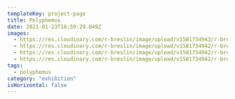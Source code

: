 ```yaml
---
templateKey: project-page
title: Polyphemus
date: 2021-01-23T16:59:29.849Z
images:
  - https://res.cloudinary.com/r-breslin/image/upload/v1581734943/r-breslin-cloudinary/WORK/EXHIBITION/polyphemus/EXHIBITION_polyphemus_polyphemus-02_peyqiy.jpg
  - https://res.cloudinary.com/r-breslin/image/upload/v1581734942/r-breslin-cloudinary/WORK/EXHIBITION/polyphemus/EXHIBITION_polyphemus_polyphemus-01_edjxkh.jpg
  - https://res.cloudinary.com/r-breslin/image/upload/v1581734942/r-breslin-cloudinary/WORK/EXHIBITION/polyphemus/EXHIBITION_polyphemus_polyphemus-03_ugxrsq.jpg
  - https://res.cloudinary.com/r-breslin/image/upload/v1581734942/r-breslin-cloudinary/WORK/EXHIBITION/polyphemus/EXHIBITION_polyphemus_polyphemus-04_hlpewi.jpg
tags:
  - polyphemus
category: "exhibition"
isHorizontal: false
---
```

